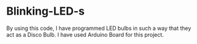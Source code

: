 # Blinking-LED-s
By using this code, I have programmed LED bulbs in such a way  that they act as a Disco Bulb. I have used Arduino Board for this project.
